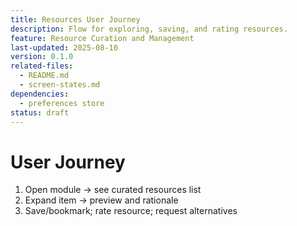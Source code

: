 ```yaml
---
title: Resources User Journey
description: Flow for exploring, saving, and rating resources.
feature: Resource Curation and Management
last-updated: 2025-08-10
version: 0.1.0
related-files:
  - README.md
  - screen-states.md
dependencies:
  - preferences store
status: draft
---
```


# User Journey

1. Open module → see curated resources list
2. Expand item → preview and rationale
3. Save/bookmark; rate resource; request alternatives
